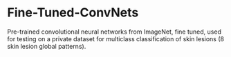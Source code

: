 # Fine-Tuned-ConvNets
Pre-trained convolutional neural networks from ImageNet, fine tuned, used for testing on a private dataset for multiclass classification of skin lesions (8 skin lesion global patterns).
